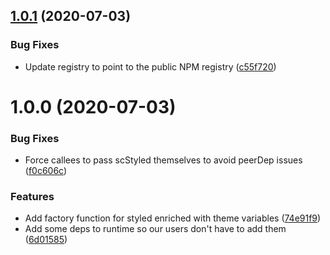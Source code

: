 ## [1.0.1](https://github.com/La-Javaness/xstyled-theme-internals/compare/v1.0.0...v1.0.1) (2020-07-03)


### Bug Fixes

* Update registry to point to the public NPM registry ([c55f720](https://github.com/La-Javaness/xstyled-theme-internals/commit/c55f720ce67d2cc6a0150d67f91e2af021a3359d))

# 1.0.0 (2020-07-03)


### Bug Fixes

* Force callees to pass scStyled themselves to avoid peerDep issues ([f0c606c](https://github.com/La-Javaness/xstyled-theme-internals/commit/f0c606c3a5b0746549f61c716f8260ce83066eed))


### Features

* Add factory function for styled enriched with theme variables ([74e91f9](https://github.com/La-Javaness/xstyled-theme-internals/commit/74e91f97fbd59a65d01fd41c7dbfa0b2f809e71f))
* Add some deps to runtime so our users don't have to add them ([6d01585](https://github.com/La-Javaness/xstyled-theme-internals/commit/6d01585606e241303c4271cc820d7dc1db57b6b6))
